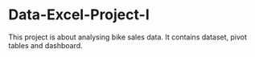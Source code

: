 # Data-Excel-Project-I
This project is about analysing bike sales data. It contains dataset, pivot tables and dashboard. 
